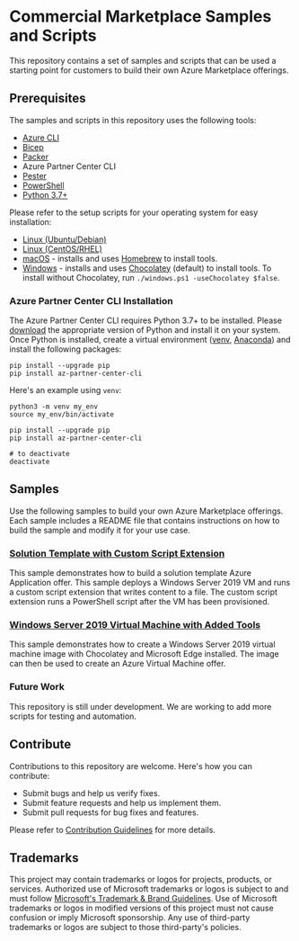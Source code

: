 # Commercial Marketplace Samples and Scripts
This repository contains a set of samples and scripts that can be used a starting point for customers to build their own Azure Marketplace offerings.

## Prerequisites
The samples and scripts in this repository uses the following tools:
- [Azure CLI](https://docs.microsoft.com/en-us/cli/azure/install-azure-cli?view=azure-cli-latest)
- [Bicep](https://docs.microsoft.com/en-us/azure/azure-resource-manager/bicep/install#azure-cli)
- [Packer](https://www.packer.io/downloads)
- Azure Partner Center CLI
- [Pester](https://pester.dev/docs/introduction/installation)
- [PowerShell](https://docs.microsoft.com/en-us/powershell/scripting/install/installing-powershell)
- [Python 3.7+](https://www.python.org/downloads/)

Please refer to the setup scripts for your operating system for easy installation:
- [Linux (Ubuntu/Debian)](setup/linux_ubuntu_debian.sh)
- [Linux (CentOS/RHEL)](setup/linux_centos_rhel.sh)
- [macOS](setup/macos.sh) - installs and uses [Homebrew](https://brew.sh/) to install tools.
- [Windows](setup/windows.ps1) - installs and uses [Chocolatey](https://chocolatey.org/) (default) to install tools. To install without Chocolatey, run `./windows.ps1 -useChocolatey $false`.

### Azure Partner Center CLI Installation

The Azure Partner Center CLI requires Python 3.7+ to be installed. Please [download](https://www.python.org/downloads/) the appropriate version of Python and install it on your system. Once Python is installed, create a virtual environment ([venv](https://docs.python.org/3/library/venv.html), [Anaconda](https://www.anaconda.com/)) and install the following packages:

```
pip install --upgrade pip
pip install az-partner-center-cli
```

Here's an example using `venv`:

```
python3 -m venv my_env
source my_env/bin/activate

pip install --upgrade pip
pip install az-partner-center-cli

# to deactivate
deactivate
```

## Samples
Use the following samples to build your own Azure Marketplace offerings. Each sample includes a README file that contains instructions on how to build the sample and modify it for your use case.

### [Solution Template with Custom Script Extension](marketplace/application/base-image-vm/README.md)

This sample demonstrates how to build a solution template Azure Application offer. This sample deploys a Windows Server 2019 VM and runs a custom script extension that writes content to a file. The custom script extension runs a PowerShell script after the VM has been provisioned.

### [Windows Server 2019 Virtual Machine with Added Tools](marketplace/virtual-machine/basic-windows-vm/README.md)

This sample demonstrates how to create a Windows Server 2019 virtual machine image with Chocolatey and Microsoft Edge installed. The image can then be used to create an Azure Virtual Machine offer.

### Future Work
This repository is still under development. We are working to add more scripts for testing and automation.

## Contribute
Contributions to this repository are welcome. Here's how you can contribute:
- Submit bugs and help us verify fixes.
- Submit feature requests and help us implement them.
- Submit pull requests for bug fixes and features.

Please refer to [Contribution Guidelines](CONTRIBUTING.md) for more details.

## Trademarks

This project may contain trademarks or logos for projects, products, or services. Authorized use of Microsoft trademarks or logos is subject to and must follow [Microsoft's Trademark & Brand Guidelines](https://www.microsoft.com/en-us/legal/intellectualproperty/trademarks/usage/general). Use of Microsoft trademarks or logos in modified versions of this project must not cause confusion or imply Microsoft sponsorship. Any use of third-party trademarks or logos are subject to those third-party's policies.